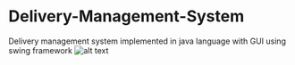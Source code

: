 # Delivery-Management-System
Delivery management system implemented in java language with GUI using swing framework
![alt text](https://github.com/FaisalBalamash/Delivery-Management-System/blob/main/image.png?raw=true)
